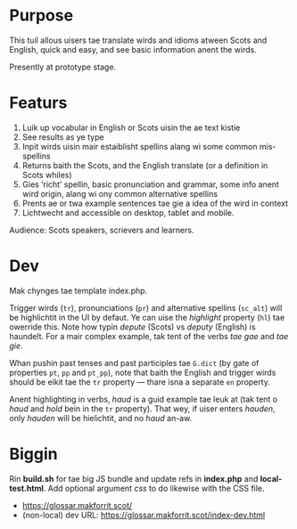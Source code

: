 # Purpose

This tuil allous uisers tae translate wirds and idioms atween Scots and English, quick and easy, and see basic information anent the wirds.

Presently at prototype stage.

# Featurs

1. Luik up vocabular in English or Scots uisin the ae text kistie
2. See results as ye type
3. Inpit wirds uisin mair estaiblisht spellins alang wi some common mis-spellins
4. Returns baith the Scots, and the English translate (or a definition in Scots whiles)
5. Gies ‘richt’ spellin, basic pronunciation and grammar, some info anent wird origin, alang wi ony common alternative spellins
6. Prents ae or twa example sentences tae gie a idea of the wird in context
5. Lichtwecht and accessible on desktop, tablet and mobile.

Audience: Scots speakers, scrievers and learners.

# Dev

Mak chynges tae template index.php.

Trigger wirds (`tr`), pronunciations (`pr`) and alternative spellins (`sc_alt`) will be highlichtit in the UI by defaut. Ye can uise the *highlight* property (`hl`) tae owerride this. Note how typin *depute* (Scots) vs *deputy* (English) is haundelt. For a mair complex example, tak tent of the verbs *tae gae* and *tae gie*.

Whan pushin past tenses and past participles tae `G.dict` (by gate of properties `pt`, `pp` and `pt_pp`), note that baith the English and trigger wirds should be eikit tae the `tr` property — thare isna a separate `en` property.

Anent highlighting in verbs, *haud* is a guid example tae leuk at (tak tent o *haud* and *hold* bein in the `tr` property). That wey, if uiser enters *hauden*, only *hauden* will be hielichtit, and no *haud* an-aw.

# Biggin

Rin **build.sh** for tae big JS bundle and update refs in **index.php** and **local-test.html**. Add optional argument *css* to do likewise with the CSS file.

* https://glossar.makforrit.scot/
* (non-local) dev URL: https://glossar.makforrit.scot/index-dev.html
